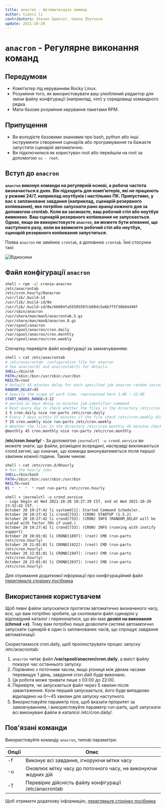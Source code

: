 ```yaml
---
title: anacron - Автоматизація команд
author: tianci li
contributors: Steven Spencer, Ganna Zhyrnova
update: 2021-10-20
---
```


# `anacron` - Регулярне виконання команд

## Передумови

* Комп’ютер під керуванням Rocky Linux.
* Розуміння того, як використовувати ваш улюблений редактор для зміни файлу конфігурації (наприклад, *vim*) у середовищі командного рядка.
* Мати базове розуміння керування пакетами RPM.

## Припущення

* Ви володієте базовими знаннями про bash, python або інші інструменти створення сценаріїв або програмування та бажаєте запустити сценарій автоматично.
* Ви підключилися як користувач root або перейшли на root за допомогою `su - root`.

## Вступ до `anacron`

**`anacron` виконує команди на регулярній основі, а робоча частота визначається в днях. Він підходить для комп’ютерів, які не працюють у режимі 24/7, наприклад ноутбуків і настільних ПК. Припустимо, у вас є заплановане завдання (наприклад, сценарій резервного копіювання), яке потрібно запускати рано вранці кожного дня за допомогою crontab. Коли ви засинаєте, ваш робочий стіл або ноутбук вимкнено. Ваш сценарій резервного копіювання не запускається. Однак, якщо ви використовуєте `anacron`, ви можете бути впевнені, що наступного разу, коли ви ввімкнете робочий стіл або ноутбук, сценарій резервного копіювання запуститься.**

Поява `anacron` не замінює `crontab`, а доповнює `crontab`. Їхні стосунки такі:

![ Відносини ](../images/anacron_01.png)

## Файл конфігурації `anacron`

```bash
shell > rpm -ql cronie-anacron
/etc/anacrontab
/etc/cron.hourly/0anacron
/usr/lib/.build-id
/usr/lib/.build-id/0e
/usr/lib/.build-id/0e/6b094fa55505597cb69dc5a6b7f5f30b04d40f
/usr/sbin/anacron
/usr/share/man/man5/anacrontab.5.gz
/usr/share/man/man8/anacron.8.gz
/var/spool/anacron
/var/spool/anacron/cron.daily
/var/spool/anacron/cron.monthly
/var/spool/anacron/cron.weekly
```

Спочатку перевірте файл конфігурації за замовчуванням:
```bash
shell > cat /etc/anacrontab
# /etc/anacrontab: configuration file for anacron
# See anacron(8) and anacrontab(5) for details.
SHELL=/bin/sh
PATH=/sbin:/bin:/usr/sbin:/usr/bin
MAILTO=root
# Default 45 minutes delay for each specified job anacron random increase 0-45 minutes.
RANDOM_DELAY=45
# Specify the scope of work time, represented here 3:00 ~ 22:00
START_HOURS_RANGE=3-22
# period in days delay in minutes job-identifier command
# Boot every day to check whether the files in the directory /etc/cron.daily be executed in 5 minutes, if not executed today, then to the next
1 5 cron.daily nice run-parts /etc/cron.daily
# Every 7 days within 25 minutes if the file check /etc/cron.weekly directory is executed after boot, if not executed within a week, it will be executed next
7 25 cron.weekly nice run-parts /etc/cron.weekly
# Whether the files in the directory /etc/cron.monthly 45 minutes checking is performed after every start for a month
@monthly 45 cron.monthly nice run-parts /etc/cron.monthly
```

**/etc/cron.hourly/** - За допомогою `journalctl -u crond.service` ви можете знати, що файли, розміщені всередині, насправді викликаються crond.server, що означає, що команда виконуватиметься після першої хвилини кожної години. Таким чином:

```bash
shell > cat /etc/cron.d/0hourly
# Run the hourly jobs
SHELL=/bin/bash
PATH=/sbin:/bin:/usr/sbin:/usr/bin
MAILTO=root
01 *  *  *  * root run-parts /etc/cron.hourly
```
```
shell > journalctl -u crond.service
- Logs begin at Wed 2021-10-20 19:27:39 CST, end at Wed 2021-10-20 23:32:42 CST. -
October 20 19:27:42 li systemd[1]: Started Command Scheduler.
October 20 19:27:42 li crond[733]: (CRON) STARTUP (1.5.2)
October 20 19:27:42 li crond[733]: (CRON) INFO (RANDOM_DELAY will be scaled with factor 76% if used.)
October 20 19:27:42 li crond[733]: (CRON) INFO (running with inotify support)
October 20 20:01:01 li CROND[1897]: (root) CMD (run-parts /etc/cron.hourly)
October 20 21:01:01 li CROND[1922]: (root) CMD (run-parts /etc/cron.hourly)
October 20 22:01:01 li CROND[1947]: (root) CMD (run-parts /etc/cron.hourly)
October 20 23:01:01 li CROND[2037]: (root) CMD (run-parts /etc/cron.hourly)

```

Для отримання додаткової інформації про конфігураційний файл [перегляньте сторінку посібника](https://man7.org/linux/man-pages/man5/anacrontab.5.html)

## Використання користувачем

Щоб певні файли запускалися протягом автоматично визначеного часу, все, що вам потрібно зробити, це скопіювати файл сценарію у відповідний каталог і переконатися, що він має **дозвіл на виконання (chmod +x)**. Тому вам потрібно лише дозволити системі автоматично запускати сценарій в один із запланованих часів, що спрощує завдання автоматизації.


Скористаємося cron.daily, щоб проілюструвати процес запуску /etc/anacrontab:

1. `anacron` читає файл **/var/spool/anacron/cron.daily**, а вміст файлу показує час останнього запуску.
2. Порівняно з поточним часом, якщо різниця між двома часами перевищує 1 день, завдання cron.daili буде виконано.
3. Ця робота може тривати лише з 03:00 до 22:00.
4. Перевірте, чи запускається файл через 5 хвилин після завантаження. Коли перший запускається, його буде випадково відкладено на 0～45 хвилин для запуску наступного.
5. Використовуйте параметр nice, щоб вказати пріоритет за замовчуванням, і використовуйте параметр run-parts, щоб запускати всі виконувані файли в каталозі /etc/cron.daily/.

## Пов'язані команди

Використовуйте команду `anacron`, типові параметри:

| Опції | Опис                                                          |
| ----- | ------------------------------------------------------------- |
| -f    | Виконує всі завдання, ігноруючи мітки часу                    |
| -u    | Оновлює мітку часу до поточного часу, не виконуючи жодних дій |
| -T    | Перевіряє дійсність файлу конфігурації /etc/anacrontab        |

Щоб отримати додаткову інформацію, [перегляньте сторінку посібника](https://man7.org/linux/man-pages/man8/anacron.8.html)
